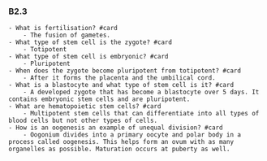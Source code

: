 ### B2.3
	- What is fertilisation? #card
		- The fusion of gametes.
	- What type of stem cell is the zygote? #card
		- Totipotent
	- What type of stem cell is embryonic? #card
		- Pluripotent
	- When does the zygote become pluripotent from totipotent? #card
		- After it forms the placenta and the umbilical cord.
	- What is a blastocyte and what type of stem cell is it? #card
		- A developed zygote that has become a blastocyte over 5 days. It contains embryonic stem cells and are pluripotent.
	- What are hematopoietic stem cells? #card
		- Multipotent stem cells that can differentiate into all types of blood cells but not other types of cells.
	- How is an oogenesis an example of unequal division? #card
		- Oogonium divides into a primary oocyte and polar body in a process called oogenesis. This helps form an ovum with as many organelles as possible. Maturation occurs at puberty as well.